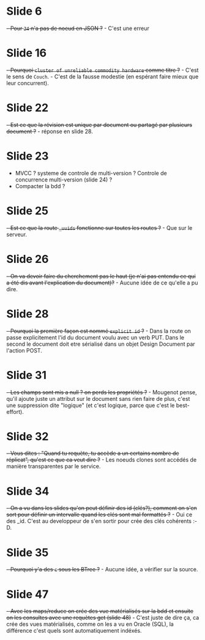 #	Slide 6

~~- Pour `34` n'a pas de noeud en JSON ?~~
	- C'est une erreur

#	Slide 16

~~- Pourquoi `cluster of unreliable commodity hardware` comme titre ?~~
	- C'est le sens de `Couch`.
	- C'est de la fausse modestie (en espérant faire mieux  que leur concurrent).

#	Slide 22

~~- Est ce que la révision est unique par document ou partagé par plusieurs document ?~~
	- réponse en slide 28.

#	Slide 23

- MVCC ? systeme de controle de multi-version ? Controle de concurrence multi-version (slide 24) ?
- Compacter la bdd ?

#	Slide 25

~~- Est ce que la route `_uuids` fonctionne sur toutes les routes ?~~
	- Que sur le serveur.

#	Slide 26

~~- On va devoir faire du cherchement pas le haut (je n'ai pas entendu ce qui a été dis avant l'explication du document)?~~
	- Aucune idée de ce qu'elle a pu dire.

#	Slide 28

~~- Pourquoi la première façon est nommé `explicit id` ?~~
	- Dans la route on passe explicitement l'id du document voulu avec un verb PUT. Dans le second le document doit etre sérialisé dans un objet Design Document par l'action POST.

#	Slide 31

~~- Les champs sont mis a null ? on perds les propriétés ?~~
	- Mougenot pense, qu'il ajoute juste un attribut sur le document sans rien faire de plus, c'est une suppression dite "logique" (et c'est logique, parce que c'est le best-effort).

#	Slide 32

~~- Vous dites : "Quand tu requète, tu accède a un certains nombre de réplicat", qu'est ce que ca veut dire ?~~
	- Les noeuds clones sont accédés de manière transparentes par le service.

#	Slide 34

~~- On a vu dans les slides qu'on peut définir des id (clés?), comment on s'en sort pour définir un intervalle quand les clés sont mal formattés ?~~
	- Oui ce des _id. C'est au developpeur de s'en sortir pour crée des clés cohérents :-D.

#	Slide 35

~~- Pourquoi y'a des `c` sous les BTree ?~~
	- Aucune idée, a vérifier sur la source.

#	Slide 47

~~- Avec les maps/reduce on crée des vue matérialisés sur la bdd et ensuite on les consultes avec une requètes get (slide 48)~~
	- C'est juste de dire ça, ca crée des vues matérialisés, comme on les a vu en Oracle (SQL), la différence c'est quels sont automatiquement indéxés.